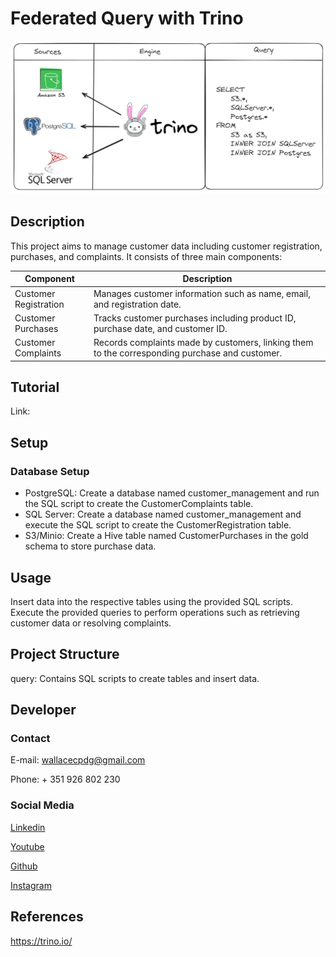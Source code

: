 # Federated Query with Trino

![Image](assets/architecture.png)

## Description
This project aims to manage customer data including customer registration, purchases, and complaints. It consists of three main components:

| Component            | Description                                                                                      |
|----------------------|--------------------------------------------------------------------------------------------------|
| Customer Registration | Manages customer information such as name, email, and registration date.                         |
| Customer Purchases   | Tracks customer purchases including product ID, purchase date, and customer ID.                   |
| Customer Complaints  | Records complaints made by customers, linking them to the corresponding purchase and customer.   |

## Tutorial 
Link: 

## Setup
### Database Setup
* PostgreSQL: Create a database named customer_management and run the SQL script to create the CustomerComplaints table.
* SQL Server: Create a database named customer_management and execute the SQL script to create the CustomerRegistration table.
* S3/Minio: Create a Hive table named CustomerPurchases in the gold schema to store purchase data.

## Usage
Insert data into the respective tables using the provided SQL scripts.
Execute the provided queries to perform operations such as retrieving customer data or resolving complaints.

## Project Structure
query: Contains SQL scripts to create tables and insert data.   

## Developer

### Contact

E-mail: wallacecpdg@gmail.com

Phone: + 351 926 802 230

### Social Media

[Linkedin](https://www.linkedin.com/in/wallace-camargo-35b615171/) 

[Youtube](https://www.youtube.com/@wallacecamargo1043/videos) 

[Github](https://github.com/wlcamargo) 

[Instagram](https://www.instagram.com/wlcamargo/) 

## References

https://trino.io/